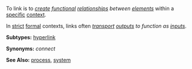 To link is to *[create](https://github.com/gcassel/Modular-Organization-Terminology/blob/master/terms/creation.md) [functional](https://github.com/gcassel/Modular-Organization-Terminology/blob/master/terms/function.md) [relationships](https://github.com/gcassel/Modular-Organization-Terminology/blob/master/terms/relationship.md) between [elements](https://github.com/gcassel/Modular-Organization-Terminology/blob/master/terms/element.md)* within a [specific](https://github.com/gcassel/Modular-Organization-Terminology/blob/master/terms/specific.md) [context](https://github.com/gcassel/Modular-Organization-Terminology/blob/master/terms/context.md).

In [strict](https://github.com/gcassel/Modular-Organization-Terminology/blob/master/terms/strict.md) [formal](https://github.com/gcassel/Modular-Organization-Terminology/blob/master/terms/form.md) contexts, links often *[transport](https://github.com/gcassel/Modular-Organization-Terminology/blob/master/terms/transport.md) [outputs](https://github.com/gcassel/Modular-Organization-Terminology/blob/master/terms/output.md) to function as [inputs](https://github.com/gcassel/Modular-Organization-Terminology/blob/master/terms/input.md)*. 

**Subtypes:**  [hyperlink](https://github.com/gcassel/Modular-Organization-Terminology/blob/master/terms/hyperlink.md)

**Synonyms:** *connect*

**See Also:** [process](https://github.com/gcassel/Modular-Organization-Terminology/blob/master/terms/process.md), [system](https://github.com/gcassel/Modular-Organization-Terminology/blob/master/terms/system.md)
